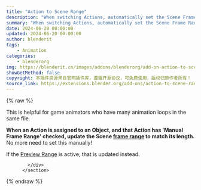 ```yaml
---
title: "Action to Scene Range"
description: "When switching Actions, automatically set the Scene Frame Range"
summary: "When switching Actions, automatically set the Scene Frame Range"
date: 2024-06-20 00:00:00
updated: 2024-06-20 00:00:00
author: blenderit
tags: 
    - Animation
categories:
    - blenderorg
img: https://blenderit.cn/images/addons/blenderorg/add-on-action-to-scene-range-v1.5.0.png
showGetMethod: false
copyright: 本插件资源来自官网插件库，遵循开源协议，可免费使用，版权归原作者所有！
source_link: https://extensions.blender.org/add-ons/action-to-scene-range/
---
```


{% raw %}
<section id="about" class="mt-3">
            <div class="box style-rich-text">
              <p>This is helpful for game animators who have many animation loops in the
same file.</p>
<p><strong>When an Action is assigned to an Object, and that Action has 'Manual Frame
Range' checked, update the Scene <a rel="nofollow noopener noreferrer external" target="_blank" href="https://docs.blender.org/manual/en/latest/render/output/properties/frame_range.html">frame range</a> to match its
length.</strong> No more need to set this manually!</p>
<p>If the <a rel="nofollow noopener noreferrer external" target="_blank" href="https://docs.blender.org/manual/en/latest/editors/timeline.html#frame-controls">Preview Range</a> is active, that is updated instead.</p>

            </div>
          </section>
<div style="display: none">blenderorg</div>
{% endraw %}